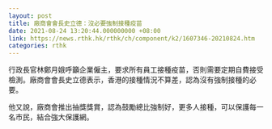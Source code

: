 ```yaml
---
layout: post
title: 廠商會會長史立德：沒必要強制接種疫苗
date: 2021-08-24 13:20:44.000000000 +08:00
link: https://news.rthk.hk/rthk/ch/component/k2/1607346-20210824.htm
categories: rthk
---
```


行政長官林鄭月娥呼籲企業僱主，要求所有員工接種疫苗，否則需要定期自費接受檢測。廠商會會長史立德表示，香港的接種情況不算差，認為沒有強制接種的必要。

他又說，廠商會推出抽獎獎賞，認為鼓勵總比強制好，更多人接種，可以保護每一名市民，結合強大保護網。
